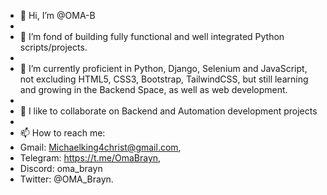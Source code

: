 - 👋 Hi, I’m @OMA-B
- 
- 👀 I’m fond of building fully functional and well integrated Python scripts/projects.
- 
- 🌱 I’m currently proficient in Python, Django, Selenium and JavaScript, not excluding HTML5, CSS3, Bootstrap, TailwindCSS, but still learning and growing in the Backend Space, as well as web development.
- 
- 💞️ I like to collaborate on Backend and Automation development projects
- 
- 📫 How to reach me: 
- Gmail: Michaelking4christ@gmail.com, 
- Telegram: https://t.me/OmaBrayn, 
- Discord: oma_brayn
- Twitter: @OMA_Brayn.

<!---
OMA-B/OMA-B is a ✨ special ✨ repository because its `README.md` (this file) appears on your GitHub profile.
You can click the Preview link to take a look at your changes.
--->
